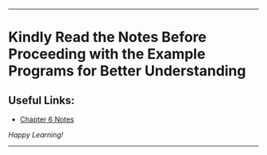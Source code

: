 
---

# Kindly Read the Notes Before Proceeding with the Example Programs for Better Understanding

## Useful Links:

- [Chapter 6 Notes](https://github.com/DipsanaRoy/learn-c-with-practice/blob/main/C006_Pointers/CHAPTER_6_POINTERS.pdf)

*Happy Learning!*

---
